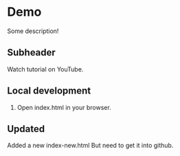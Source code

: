 # Demo

Some description!

## Subheader

Watch tutorial on YouTube.

## Local development

1. Open index.html in your browser.

## Updated

Added a new index-new.html
But need to get it into github.
